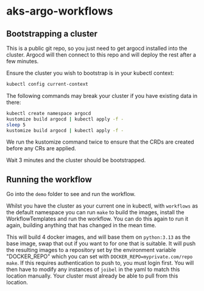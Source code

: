 # aks-argo-workflows

## Bootstrapping a cluster
This is a public git repo, so you just need to get argocd installed into the cluster. Argocd will then connect to this repo and will deploy the rest after a few minutes.

Ensure the cluster you wish to bootstrap is in your kubectl context:

```bash
kubectl config current-context
```

The following commands may break your cluster if you have existing data in there:
```bash
kubectl create namespace argocd
kustomize build argocd | kubectl apply -f -
sleep 5
kustomize build argocd | kubectl apply -f -
```

We run the kustomize command twice to ensure that the CRDs are created before any CRs are applied.

Wait 3 minutes and the cluster should be bootstrapped.

## Running the workflow

Go into the `demo` folder to see and run the workflow.

Whilst you have the cluster as your current one in kubectl, with `workflows` as the default namespace you can run `make` to build the images, install the WorkflowTemplates and run the workflow. You can do this again to run it again, building anything that has changed in the mean time.

This will build 4 docker images, and will base them on `python:3.13` as the base image, swap that out if you want to for one that is suitable. It will push the resulting images to a repository set by the environment variable "DOCKER_REPO" which you can set with `DOCKER_REPO=myprivate.com/repo make`. If this requires authentication to push to, you must login first. You will then have to modify any instances of `joibel` in the yaml to match this location manually. Your cluster must already be able to pull from this location.
